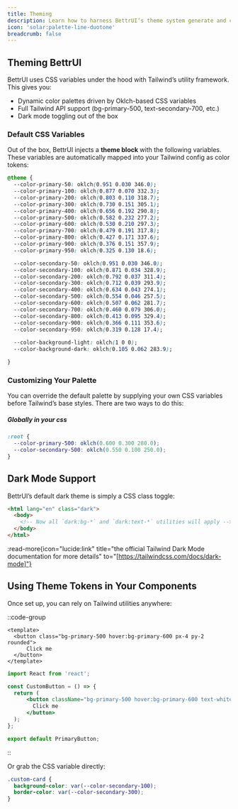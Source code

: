 ```yaml
---
title: Theming
description: Learn how to harness BettrUI’s theme system generate and customize Oklch-driven color palettes with CSS variables and dark-mode support.
icon: 'solar:palette-line-duotone'
breadcrumb: false
---
```


## Theming BettrUI
BettrUI uses CSS variables under the hood with Tailwind’s utility framework. This gives you:
- Dynamic color palettes driven by Oklch-based CSS variables
- Full Tailwind API support (bg-primary-500, text-secondary-700, etc.)
- Dark mode toggling out of the box

### Default CSS Variables

Out of the box, BettrUI injects a **theme block** with the following variables. These variables are automatically mapped into your Tailwind config as color tokens:

```css
@theme {
  --color-primary-50: oklch(0.951 0.030 346.0);
  --color-primary-100: oklch(0.877 0.070 332.3);
  --color-primary-200: oklch(0.803 0.110 318.7);
  --color-primary-300: oklch(0.730 0.151 305.1);
  --color-primary-400: oklch(0.656 0.192 290.8);
  --color-primary-500: oklch(0.582 0.232 277.2);
  --color-primary-600: oklch(0.530 0.210 297.3);
  --color-primary-700: oklch(0.479 0.191 317.8);
  --color-primary-800: oklch(0.427 0.171 337.6);
  --color-primary-900: oklch(0.376 0.151 357.9);
  --color-primary-950: oklch(0.325 0.130 18.6);

  --color-secondary-50: oklch(0.951 0.030 346.0);
  --color-secondary-100: oklch(0.871 0.034 328.9);
  --color-secondary-200: oklch(0.792 0.037 311.4);
  --color-secondary-300: oklch(0.712 0.039 293.9);
  --color-secondary-400: oklch(0.634 0.043 274.1);
  --color-secondary-500: oklch(0.554 0.046 257.5);
  --color-secondary-600: oklch(0.507 0.062 281.7);
  --color-secondary-700: oklch(0.460 0.079 306.0);
  --color-secondary-800: oklch(0.413 0.095 329.4);
  --color-secondary-900: oklch(0.366 0.111 353.6);
  --color-secondary-950: oklch(0.319 0.128 17.4);
  
  --color-background-light: oklch(1 0 0);
  --color-background-dark: oklch(0.105 0.062 283.9);

}
```

### Customizing Your Palette

You can override the default palette by supplying your own CSS variables before Tailwind’s base styles. There are two ways to do this:

##### Globally in your css 
```css
:root {
  --color-primary-500: oklch(0.600 0.300 280.0);
  --color-secondary-500: oklch(0.550 0.100 250.0);
}
```

<!-- ##### Theme Generator

The generator will spit out an @theme { … } block you can copy into your global stylesheet.

::ThemeGenerator
:: -->

## Dark Mode Support

BettrUI’s default dark theme is simply a CSS class toggle:

```html
<html lang="en" class="dark">
  <body>
    <!-- Now all `dark:bg-*` and `dark:text-*` utilities will apply -->
  </body>
</html>
```
:read-more{icon="lucide:link" title="the official Tailwind Dark Mode documentation for more details" to="[https://tailwindcss.com/docs/dark-mode]"}

## Using Theme Tokens in Your Components

Once set up, you can rely on Tailwind utilities anywhere:

::code-group
  ```vue [Vue]
  <template>
    <button class="bg-primary-500 hover:bg-primary-600 px-4 py-2 rounded">
        Click me
    </button>
  </template>
  ```

  ```jsx [React]
  import React from 'react';

  const CustomButton = () => {
    return (
        <button className="bg-primary-500 hover:bg-primary-600 text-white px-4 py-2 rounded">
          Click me
        </button>
    );
  };
  
  export default PrimaryButton;
  ```
::

Or grab the CSS variable directly:

```css
.custom-card {
  background-color: var(--color-secondary-100);
  border-color: var(--color-secondary-300);
}
```